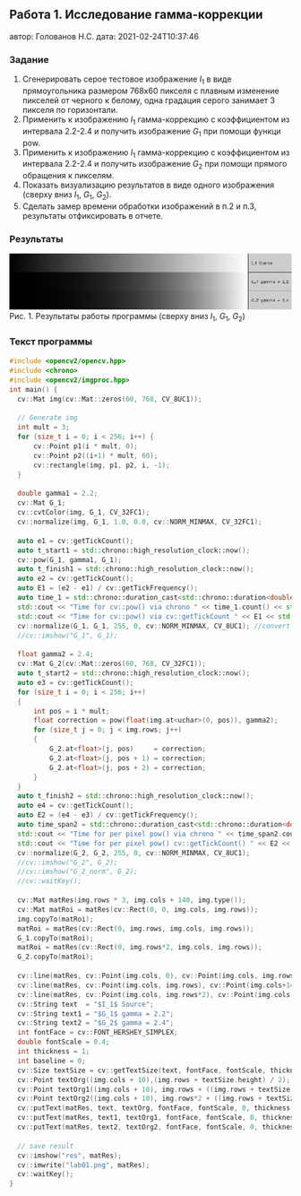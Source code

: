 ## Работа 1. Исследование гамма-коррекции
автор: Голованов Н.С.
дата: 2021-02-24T10:37:46

<!-- url: https://gitlab.com/2021-misis-spring/polevoy_d_v/-/tree/master/prj.labs/lab01 -->

### Задание
1. Сгенерировать серое тестовое изображение $I_1$ в виде прямоугольника размером 768х60 пикселя с плавным изменение пикселей от черного к белому, одна градация серого занимает 3 пикселя по горизонтали.
2. Применить  к изображению $I_1$ гамма-коррекцию с коэффициентом из интервала 2.2-2.4 и получить изображение $G_1$ при помощи функци pow.
3. Применить  к изображению $I_1$ гамма-коррекцию с коэффициентом из интервала 2.2-2.4 и получить изображение $G_2$ при помощи прямого обращения к пикселям.
4. Показать визуализацию результатов в виде одного изображения (сверху вниз $I_1$, $G_1$, $G_2$).
5. Сделать замер времени обработки изображений в п.2 и п.3, результаты отфиксировать в отчете.

### Результаты

![](lab01.png)
Рис. 1. Результаты работы программы (сверху вниз $I_1$, $G_1$, $G_2$)

### Текст программы

```cpp
#include <opencv2/opencv.hpp>
#include <chrono>
#include <opencv2/imgproc.hpp>
int main() {
  cv::Mat img(cv::Mat::zeros(60, 768, CV_8UC1));
  
  // Generate img
  int mult = 3;
  for (size_t i = 0; i < 256; i++) {
	  cv::Point p1(i * mult, 0);
	  cv::Point p2((i+1) * mult, 60);
	  cv::rectangle(img, p1, p2, i, -1);
  }

  double gamma1 = 2.2;
  cv::Mat G_1;
  cv::cvtColor(img, G_1, CV_32FC1);
  cv::normalize(img, G_1, 1.0, 0.0, cv::NORM_MINMAX, CV_32FC1);

  auto e1 = cv::getTickCount();
  auto t_start1 = std::chrono::high_resolution_clock::now();
  cv::pow(G_1, gamma1, G_1);
  auto t_finish1 = std::chrono::high_resolution_clock::now();
  auto e2 = cv::getTickCount();
  auto E1 = (e2 - e1) / cv::getTickFrequency();
  auto time_1 = std::chrono::duration_cast<std::chrono::duration<double>> (t_finish1 - t_start1);
  std::cout << "Time for cv::pow() via chrono " << time_1.count() << std::endl;
  std::cout << "Time for cv::pow() via cv::getTickCount " << E1 << std::endl;
  cv::normalize(G_1, G_1, 255, 0, cv::NORM_MINMAX, CV_8UC1); //convert to CV_8UC1 with normalize
  //cv::imshow("G_1", G_1);

  float gamma2 = 2.4;
  cv::Mat G_2(cv::Mat::zeros(60, 768, CV_32FC1));
  auto t_start2 = std::chrono::high_resolution_clock::now();
  auto e3 = cv::getTickCount();
  for (size_t i = 0; i < 256; i++)
  {
	  int pos = i * mult;
	  float correction = pow(float(img.at<uchar>(0, pos)), gamma2);
	  for (size_t j = 0; j < img.rows; j++)
	  {
		  G_2.at<float>(j, pos)		= correction;
		  G_2.at<float>(j, pos + 1) = correction;
		  G_2.at<float>(j, pos + 2) = correction;
	  }
  }
  auto t_finish2 = std::chrono::high_resolution_clock::now();
  auto e4 = cv::getTickCount();
  auto E2 = (e4 - e3) / cv::getTickFrequency();
  auto time_span2 = std::chrono::duration_cast<std::chrono::duration<double>> (t_finish2 - t_start2);
  std::cout << "Time for per pixel pow() via chrono " << time_span2.count() << std::endl;
  std::cout << "Time for per pixel pow() cv::getTickCount() " << E2 << std::endl;
  cv::normalize(G_2, G_2, 255, 0, cv::NORM_MINMAX, CV_8UC1);
  //cv::imshow("G_2", G_2);
  //cv::imshow("G_2_norm", G_2);
  //cv::waitKey();

  cv::Mat matRes(img.rows * 3, img.cols + 140, img.type());
  cv::Mat matRoi = matRes(cv::Rect(0, 0, img.cols, img.rows));
  img.copyTo(matRoi);
  matRoi = matRes(cv::Rect(0, img.rows, img.cols, img.rows));
  G_1.copyTo(matRoi);
  matRoi = matRes(cv::Rect(0, img.rows*2, img.cols, img.rows));
  G_2.copyTo(matRoi);

  cv::line(matRes, cv::Point(img.cols, 0), cv::Point(img.cols, img.rows * 3), 0, 1);
  cv::line(matRes, cv::Point(img.cols, img.rows), cv::Point(img.cols+140, img.rows ), 0, 1);
  cv::line(matRes, cv::Point(img.cols, img.rows*2), cv::Point(img.cols + 140, img.rows*2), 0, 1);
  cv::String text  = "$I_1$ Source";
  cv::String text1 = "$G_1$ gamma = 2.2";
  cv::String text2 = "$G_2$ gamma = 2.4";
  int fontFace = cv::FONT_HERSHEY_SIMPLEX;
  double fontScale = 0.4;
  int thickness = 1;
  int baseline = 0;
  cv::Size textSize = cv::getTextSize(text, fontFace, fontScale, thickness, &baseline);
  cv::Point textOrg((img.cols + 10),(img.rows + textSize.height) / 2);
  cv::Point textOrg1((img.cols + 10), img.rows + ((img.rows + textSize.height) / 2));
  cv::Point textOrg2((img.cols + 10), img.rows*2 + ((img.rows + textSize.height) / 2));
  cv::putText(matRes, text, textOrg, fontFace, fontScale, 0, thickness, 8);
  cv::putText(matRes, text1, textOrg1, fontFace, fontScale, 0, thickness, 8);
  cv::putText(matRes, text2, textOrg2, fontFace, fontScale, 0, thickness, 8);

  // save result
  cv::imshow("res", matRes);
  cv::imwrite("lab01.png", matRes);
  cv::waitKey();
}

